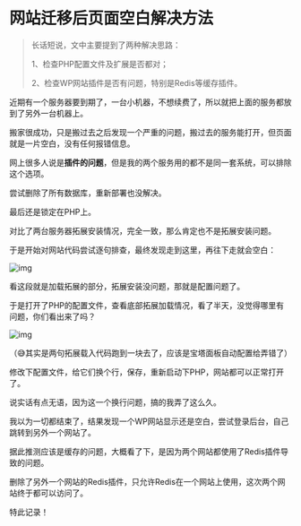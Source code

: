 # 网站迁移后页面空白解决方法

>长话短说，文中主要提到了两种解决思路：
>
>1、检查PHP配置文件及扩展是否都对；
>
>2、检查WP网站插件是否有问题，特别是Redis等缓存插件。

近期有一个服务器要到期了，一台小机器，不想续费了，所以就把上面的服务都放到了另外一台机器上。

搬家很成功，只是搬过去之后发现一个严重的问题，搬过去的服务能打开，但页面就是一片空白，没有任何报错信息。

网上很多人说是**插件的问题**，但是我的两个服务用的都不是同一套系统，可以排除这个选项。

尝试删除了所有数据库，重新部署也没解决。

最后还是锁定在PHP上。

对比了两台服务器拓展安装情况，完全一致，那么肯定也不是拓展安装问题。

于是开始对网站代码尝试逐句排查，最终发现走到这里，再往下走就会空白：

![img](https://dgqcwd6d0t.feishu.cn/space/api/box/stream/download/asynccode/?code=MDJkNmI3MjYzMjdkZDZjNTAyYjQyN2ExMjFjMWYxNDlfQUNSZmloN3MyMkpobkxPbkxhRlRVR214ejZTOUJFRFFfVG9rZW46Ym94Y25lTExBcHYwTUxoeFNvYmNENlgwbzNkXzE2NjM2Nzc4MDY6MTY2MzY4MTQwNl9WNA)

看这段就是加载拓展的部分，拓展安装没问题，那就是配置问题了。

于是打开了PHP的配置文件，查看底部拓展加载情况，看了半天，没觉得哪里有问题，你们看出来了吗？

![img](https://dgqcwd6d0t.feishu.cn/space/api/box/stream/download/asynccode/?code=MzViOWIyNTlmNDFmOGY2MzQxNDcyMjJkZGZhMjVjMjhfZHZUaFE0R29wSnQ4WDR6dUJVSVgxMFhuZTNxSk1pU1ZfVG9rZW46Ym94Y250YlBrdUYyN1plMlJVS09sdDZLbmVkXzE2NjM2Nzc4MDY6MTY2MzY4MTQwNl9WNA)

（😅其实是两句拓展载入代码跑到一块去了，应该是宝塔面板自动配置给弄错了）

修改下配置文件，给它们换个行，保存，重新启动下PHP，网站都可以正常打开了。



说实话有点无语，因为这一个换行问题，搞的我弄了这么久。

我以为一切都结束了，结果发现一个WP网站显示还是空白，尝试登录后台，自己跳转到另外一个网站了。

据此推测应该是缓存的问题，大概看了下，是因为两个网站都使用了Redis插件导致的问题。

删除了另外一个网站的Redis插件，只允许Redis在一个网站上使用，这次两个网站终于都可以访问了。



特此记录！